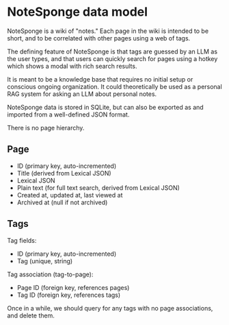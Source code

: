 # NoteSponge data model

NoteSponge is a wiki of "notes." Each page in the wiki is intended to be short, and to be correlated with other pages using a web of tags.

The defining feature of NoteSponge is that tags are guessed by an LLM as the user types, and that users can quickly search for pages using a hotkey which shows a modal with rich search results.

It is meant to be a knowledge base that requires no initial setup or conscious ongoing organization. It could theoretically be used as a personal RAG system for asking an LLM about personal notes.

NoteSponge data is stored in SQLite, but can also be exported as and imported from a well-defined JSON format.

There is no page hierarchy.

## Page

- ID (primary key, auto-incremented)
- Title (derived from Lexical JSON)
- Lexical JSON
- Plain text (for full text search, derived from Lexical JSON)
- Created at, updated at, last viewed at
- Archived at (null if not archived)

## Tags

Tag fields:

- ID (primary key, auto-incremented)
- Tag (unique, string)

Tag association (tag-to-page):

- Page ID (foreign key, references pages)
- Tag ID (foreign key, references tags)

Once in a while, we should query for any tags with no page associations, and delete them.
